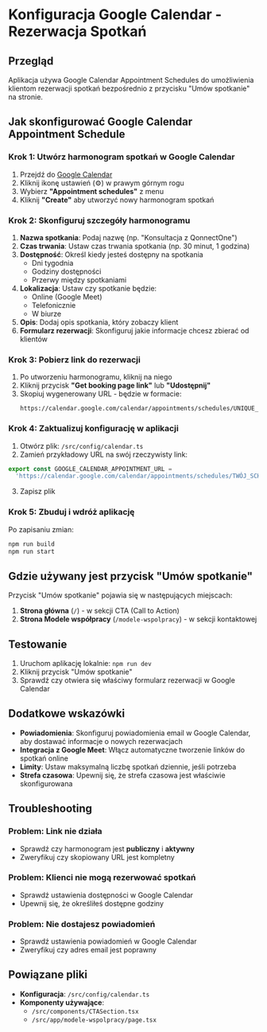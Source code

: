 # Konfiguracja Google Calendar - Rezerwacja Spotkań

## Przegląd

Aplikacja używa Google Calendar Appointment Schedules do umożliwienia klientom rezerwacji spotkań bezpośrednio z przycisku "Umów spotkanie" na stronie.

## Jak skonfigurować Google Calendar Appointment Schedule

### Krok 1: Utwórz harmonogram spotkań w Google Calendar

1. Przejdź do [Google Calendar](https://calendar.google.com/)
2. Kliknij ikonę ustawień (⚙️) w prawym górnym rogu
3. Wybierz **"Appointment schedules"** z menu
4. Kliknij **"Create"** aby utworzyć nowy harmonogram spotkań

### Krok 2: Skonfiguruj szczegóły harmonogramu

1. **Nazwa spotkania**: Podaj nazwę (np. "Konsultacja z QonnectOne")
2. **Czas trwania**: Ustaw czas trwania spotkania (np. 30 minut, 1 godzina)
3. **Dostępność**: Określ kiedy jesteś dostępny na spotkania
   - Dni tygodnia
   - Godziny dostępności
   - Przerwy między spotkaniami
4. **Lokalizacja**: Ustaw czy spotkanie będzie:
   - Online (Google Meet)
   - Telefonicznie
   - W biurze
5. **Opis**: Dodaj opis spotkania, który zobaczy klient
6. **Formularz rezerwacji**: Skonfiguruj jakie informacje chcesz zbierać od klientów

### Krok 3: Pobierz link do rezerwacji

1. Po utworzeniu harmonogramu, kliknij na niego
2. Kliknij przycisk **"Get booking page link"** lub **"Udostępnij"**
3. Skopiuj wygenerowany URL - będzie w formacie:
   ```
   https://calendar.google.com/calendar/appointments/schedules/UNIQUE_SCHEDULE_ID
   ```

### Krok 4: Zaktualizuj konfigurację w aplikacji

1. Otwórz plik: `/src/config/calendar.ts`
2. Zamień przykładowy URL na swój rzeczywisty link:

```typescript
export const GOOGLE_CALENDAR_APPOINTMENT_URL = 
  'https://calendar.google.com/calendar/appointments/schedules/TWÓJ_SCHEDULE_ID';
```

3. Zapisz plik

### Krok 5: Zbuduj i wdróż aplikację

Po zapisaniu zmian:

```bash
npm run build
npm run start
```

## Gdzie używany jest przycisk "Umów spotkanie"

Przycisk "Umów spotkanie" pojawia się w następujących miejscach:

1. **Strona główna** (`/`) - w sekcji CTA (Call to Action)
2. **Strona Modele współpracy** (`/modele-wspolpracy`) - w sekcji kontaktowej

## Testowanie

1. Uruchom aplikację lokalnie: `npm run dev`
2. Kliknij przycisk "Umów spotkanie"
3. Sprawdź czy otwiera się właściwy formularz rezerwacji w Google Calendar

## Dodatkowe wskazówki

- **Powiadomienia**: Skonfiguruj powiadomienia email w Google Calendar, aby dostawać informacje o nowych rezerwacjach
- **Integracja z Google Meet**: Włącz automatyczne tworzenie linków do spotkań online
- **Limity**: Ustaw maksymalną liczbę spotkań dziennie, jeśli potrzeba
- **Strefa czasowa**: Upewnij się, że strefa czasowa jest właściwie skonfigurowana

## Troubleshooting

### Problem: Link nie działa
- Sprawdź czy harmonogram jest **publiczny** i **aktywny**
- Zweryfikuj czy skopiowany URL jest kompletny

### Problem: Klienci nie mogą rezerwować spotkań
- Sprawdź ustawienia dostępności w Google Calendar
- Upewnij się, że określiłeś dostępne godziny

### Problem: Nie dostajesz powiadomień
- Sprawdź ustawienia powiadomień w Google Calendar
- Zweryfikuj czy adres email jest poprawny

## Powiązane pliki

- **Konfiguracja**: `/src/config/calendar.ts`
- **Komponenty używające**:
  - `/src/components/CTASection.tsx`
  - `/src/app/modele-wspolpracy/page.tsx`
